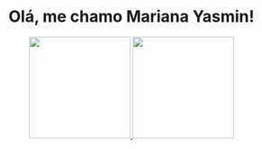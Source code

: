 ### <h1 align="center"> Olá, me chamo Mariana Yasmin! </h1>

<div align="center">
  <a href="https://github.com/mariyasmin">
  <img height="180em" src="https://github-readme-stats.vercel.app/api?username=mariyasmin&show_icons=true&theme=lightk&include_all_commits=true&count_private=true"/>
  <img height="180em" src="https://github-readme-stats.vercel.app/api/top-langs/?username=mariyasmin&layout=compact&langs_count=7&theme=jolly"/>
</div>
